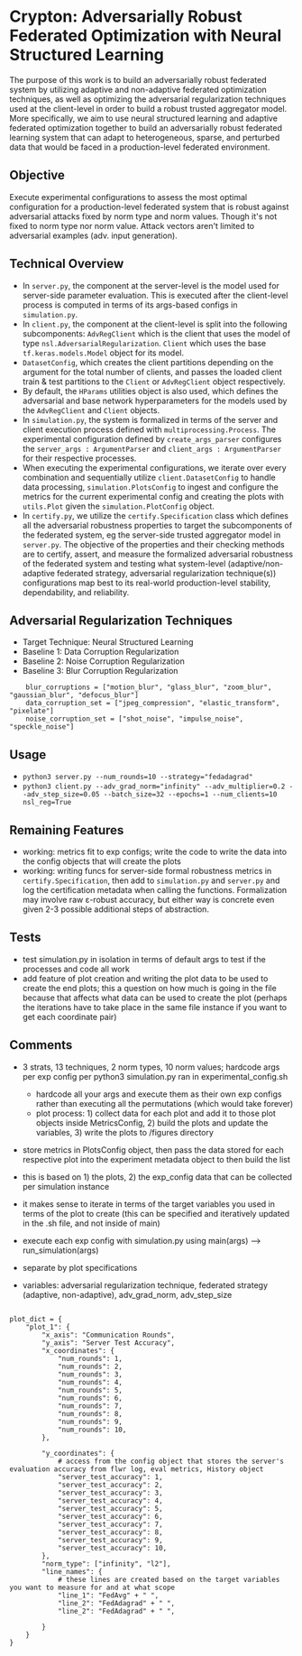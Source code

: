 # Crypton: Adversarially Robust Federated Optimization with Neural Structured Learning
The purpose of this work is to build an adversarially robust federated system by utilizing adaptive and non-adaptive federated optimization techniques, as well as optimizing the adversarial regularization techniques used at the client-level in order to build a robust trusted aggregator model. More specifically, we aim to use neural structured learning and adaptive federated optimization together to build an adversarially robust federated learning system that can adapt to heterogeneous, sparse, and perturbed data that would be faced in a production-level federated environment.

## Objective
Execute experimental configurations to assess the most optimal configuration for a production-level federated system that is robust against adversarial attacks fixed by norm type and norm values. Though it's not fixed to norm type nor norm value. Attack vectors aren't limited to adversarial examples (adv. input generation).

## Technical Overview
- In `server.py`, the component at the server-level is the model used for server-side parameter evaluation. This is executed after the client-level process is computed in terms of its args-based configs in `simulation.py`.
- In `client.py`, the component at the client-level is split into the following subcomponents: `AdvRegClient` which is the client that uses the model of type `nsl.AdversarialRegularization`. `Client` which uses the base `tf.keras.models.Model` object for its model. 
- `DatasetConfig`, which creates the client partitions depending on the argument for the total number of clients, and passes the loaded client train & test partitions to the `Client` or `AdvRegClient` object respectively. 
- By default, the `HParams` utilities object is also used, which defines the adversarial and base network hyperparameters for the models used by the `AdvRegClient` and `Client` objects.
- In `simulation.py`, the system is formalized in terms of the server and client execution process defined with `multiprocessing.Process`. The experimental configuration defined by `create_args_parser` configures the `server_args : ArgumentParser` and `client_args : ArgumentParser` for their respective processes. 
- When executing the experimental configurations, we iterate over every combination and sequentially utilize `client.DatasetConfig` to handle data processing, `simulation.PlotsConfig` to ingest and configure the metrics for the current experimental config and creating the plots with `utils.Plot` given the `simulation.PlotConfig` object. 
- In `certify.py`, we utilize the `certify.Specification` class which defines all the adversarial robustness properties to target the subcomponents of the federated system, eg the server-side trusted aggregator model in `server.py`. The objective of the properties and their checking methods are to certify, assert, and measure the formalized adversarial robustness of the federated system and testing what system-level (adaptive/non-adaptive federated strategy, adversarial regularization technique(s)) configurations map best to its real-world production-level stability, dependability, and reliability.

## Adversarial Regularization Techniques
- Target Technique: Neural Structured Learning
- Baseline 1: Data Corruption Regularization
- Baseline 2: Noise Corruption Regularization
- Baseline 3: Blur Corruption Regularization

```python3
    blur_corruptions = ["motion_blur", "glass_blur", "zoom_blur", "gaussian_blur", "defocus_blur"]
    data_corruption_set = ["jpeg_compression", "elastic_transform", "pixelate"]
    noise_corruption_set = ["shot_noise", "impulse_noise", "speckle_noise"]
```

## Usage
- `python3 server.py --num_rounds=10 --strategy="fedadagrad"` 
- `python3 client.py --adv_grad_norm="infinity" --adv_multiplier=0.2 --adv_step_size=0.05 --batch_size=32 --epochs=1 --num_clients=10 nsl_reg=True`

## Remaining Features
- working: metrics fit to exp configs; write the code to write the data into the config objects that will create the plots
- working: writing funcs for server-side formal robustness metrics in `certify.Specification`, then add to `simulation.py` and `server.py` and log the certification metadata when calling the functions. Formalization may involve raw ε-robust accuracy, but either way is concrete even given 2-3 possible additional steps of abstraction. 

## Tests
- test simulation.py in isolation in terms of default args to test if the processes and code all work
- add feature of plot creation and writing the plot data to be used to create the end plots; this a question on how much is going in the file because that affects what data can be used to create the plot (perhaps the iterations have to take place in the same file instance if you want to get each coordinate pair)


## Comments
- 3 strats, 13 techniques, 2 norm types, 10 norm values; hardcode args per exp config per python3 simulation.py ran in experimental_config.sh
    - hardcode all your args and execute them as their own exp configs rather than executing all the permutations (which would take forever)
    - plot process: 1) collect data for each plot and add it to those plot objects inside MetricsConfig, 2) build the plots and update the variables, 3) write the plots to /figures directory

- store metrics in PlotsConfig object, then pass the data stored for each respective plot into the experiment metadata object to then build the list
- this is based on 1) the plots, 2) the exp_config data that can be collected per simulation instance
- it makes sense to iterate in terms of the target variables you used in terms of the plot to create (this can be specified and iteratively updated in the .sh file, and not inside of main)
- execute each exp config with simulation.py using main(args) --> run_simulation(args)
- separate by plot specifications
- variables: adversarial regularization technique, federated strategy (adaptive, non-adaptive), adv_grad_norm, adv_step_size

```python3

plot_dict = {
    "plot_1": {
        "x_axis": "Communication Rounds",
        "y_axis": "Server Test Accuracy",
        "x_coordinates": {
            "num_rounds": 1,
            "num_rounds": 2,
            "num_rounds": 3,
            "num_rounds": 4,
            "num_rounds": 5,
            "num_rounds": 6,
            "num_rounds": 7,
            "num_rounds": 8,
            "num_rounds": 9,
            "num_rounds": 10,
        },
        
        "y_coordinates": {
            # access from the config object that stores the server's evaluation accuracy from flwr log, eval metrics, History object
            "server_test_accuracy": 1,
            "server_test_accuracy": 2,
            "server_test_accuracy": 3,
            "server_test_accuracy": 4,
            "server_test_accuracy": 5,
            "server_test_accuracy": 6,
            "server_test_accuracy": 7,
            "server_test_accuracy": 8,
            "server_test_accuracy": 9,
            "server_test_accuracy": 10,
        },
        "norm_type": ["infinity", "l2"],
        "line_names": {
            # these lines are created based on the target variables you want to measure for and at what scope
            "line_1": "FedAvg" + " ",
            "line_2": "FedAdagrad" + " ",
            "line_2": "FedAdagrad" + " ",

        }
    }
}


```

